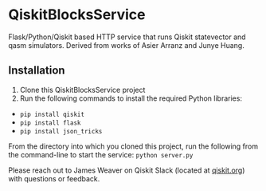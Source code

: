 # QiskitBlocksService

Flask/Python/Qiskit based HTTP service that runs Qiskit statevector and qasm simulators. Derived from works of Asier Arranz and Junye Huang.

## Installation
1. Clone this QiskitBlocksService project
2. Run the following commands to install the required Python libraries:

- `pip install qiskit`
- `pip install flask`
- `pip install json_tricks`

From the directory into which you cloned this project, run the following from the command-line to start the service:
`python server.py`

Please reach out to James Weaver on Qiskit Slack (located at [qiskit.org](http://qiskit.org)) with questions or feedback.